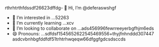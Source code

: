 rthrhtrthfdssdf26623dffdg- 👋 Hi, I’m @deferaswshgf
- 👀 I’m interested in ...52263
- 🌱 I’m currently learning ...xcv
- 💞️ I’m looking to collaborate on ...ads456996fewrreeyerbgfhjm6eds
- 😄 Pronouns: ...sdfdsf1545652622545469556+thyjfnhnddd307447
asdcvbnhbgfddfdf51trhtrhwqeqw66dfggfgdcsdsccds
<!---5445sdf455dhf5445gdfdffwewfbfdqwqqq
deferasws/deferasws is a ✨ special ✨ repository because its `README.md` (this file) appears on your GitHub profile.475zxcczxzgjhmjhfzxczcxgfdfd
ytrtefdfsdgdsfg
rtgg
